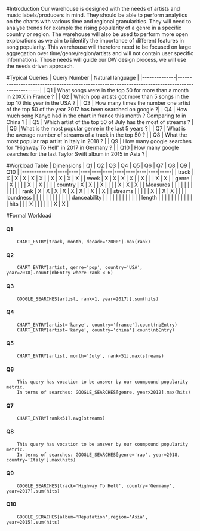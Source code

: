 #Introduction
Our warehouse is designed with the needs of artists and music labels/producers in mind. They should be able to perform analytics on the charts with various time and regional granularities. They will need to analyse trends for example the rising popularity of a genre in a specific country or region. The warehouse will also be used to perform more open explorations as we aim to identify the importance of different features in song popularity. This warehouse will therefore need to be focused on large aggregation over time/genre/region/artists and will not contain user specific informations.
Those needs will guide our DW design process, we will use the needs driven approach.

#Typical Queries
| Query Number | Natural language                                                                                 |
|--------------|--------------------------------------------------------------------------------------------------|
| Q1           | What songs were in the top 50 for more than a month in 20XX in France ?                          |
| Q2           | Which pop artists got more than 5 songs in the top 10 this year in the USA ?                     |
| Q3           | How many times the number one artist of the top 50 of the year 2017 has been searched on google ?|
| Q4           | How much song Kanye had in the chart in france this month ? Comparing to in China ?              |
| Q5           | Which artist of the top 50 of July has the most of streams ?                                     |
| Q6           | What is the most popular genre in the last 5 years ?                                             |
| Q7           | What is the average number of streams of a track in the top 50 ?                                 |
| Q8           | What the most popular rap artist in Italy in 2018 ?                                              |
| Q9           | How many google searches for "Highway To Hell" in 2017 in Germany ?                              |
| Q10          | How many google searches for the last Taylor Swift album in 2015 in Asia ?                       |

#Workload Table
| Dimensions   | Q1 | Q2 | Q3 | Q4 | Q5 | Q6 | Q7 | Q8 | Q9 | Q10 |
|--------------|----|----|----|----|----|----|----|----|----|-----|
| track        | X  | X  | X  | X  | X  |    | X  | X  | X  | X   |
| week         | X  | X  | X  | X  |    | X  |    |    | X  | X   |
| genre        |    | X  |    |    |    | X  |    | X  |    |     |
| country      | X  | X  |    | X  |    |    |    | X  | X  | X   |
| Measures     |    |    |    |    |    |    |    |    |    |     |
| rank         | X  | X  | X  | X  | X  | X  |    | X  |    | X   |
| streams      |    |    |    |    | X  |    | X  | X  |    |     |
| loundness    |    |    |    |    |    |    |    |    |    |     |
| danceability |    |    |    |    |    |    |    |    |    |     |
| length       |    |    |    |    |    |    |    |    |    |     |
| hits         |    |    | X  |    |    |    |    |    | X  | X   |

#Formal Workload
#### Q1
```
    CHART_ENTRY[track, month, decade='2000'].max(rank)
```
#### Q2
```
    CHART_ENTRY[artist, genre='pop', country='USA', year=2018].count(nbEntry where rank < 6)
```
#### Q3
```
    GOOGLE_SEARCHES[artist, rank=1, year=2017]].sum(hits)
```
#### Q4
```
    CHART_ENTRY[artist='kanye', country='france'].count(nbEntry)
    CHART_ENTRY[artist='kanye', country='china'].count(nbEntry)
```
#### Q5
```
    CHART_ENTRY[artist, month='July', rank<51].max(streams)
```
#### Q6
```
    This query has vocation to be answer by our coumpound popularity metric.
    In terms of searches: GOOGLE_SEARCHES[genre, year>2012].max(hits)
```
#### Q7
```
    CHART_ENTRY[rank<51].avg(streams)
```
#### Q8
```
    This query has vocation to be answer by our coumpound popularity metric.
    In terms of searches: GOOGLE_SEARCHES[genre='rap', year=2018, country='Italy'].max(hits)
```
#### Q9
```
    GOOGLE_SEARCHES[track='Highway To Hell', country='Germany', year=2017].sum(hits)
```
#### Q10
```
    GOOGLE_SERACHES[album='Reputation',region='Asia', year=2015].sum(hits)
```